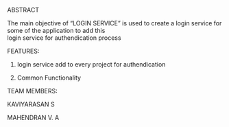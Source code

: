 ABSTRACT

   The main objective of “LOGIN SERVICE” is used to create a login service for some of the application to add this  
  login service for authendication process 
  

FEATURES:

1. login service add to every project for authendication

2. Common Functionality

TEAM MEMBERS:

KAVIYARASAN S

MAHENDRAN V. A
